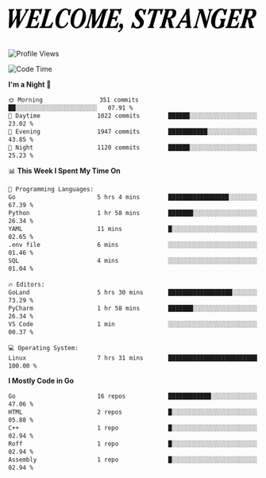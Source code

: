 <div>
  <picture>
    <source media="(prefers-color-scheme: dark)" srcset="./headers/welcome_white.png">
    <img alt="WELCOME, STRANGER" src="./headers/welcome.png" width="500">
  </picture>
</div>

<br>

![Profile Views](https://komarev.com/ghpvc/?username=darleet&color=blue)

<!--START_SECTION:waka-->
![Code Time](http://img.shields.io/badge/Code%20Time-764%20hrs%2019%20mins-blue)

**I'm a Night 🦉** 

```text
🌞 Morning                351 commits         ██░░░░░░░░░░░░░░░░░░░░░░░   07.91 % 
🌆 Daytime                1022 commits        ██████░░░░░░░░░░░░░░░░░░░   23.02 % 
🌃 Evening                1947 commits        ███████████░░░░░░░░░░░░░░   43.85 % 
🌙 Night                  1120 commits        ██████░░░░░░░░░░░░░░░░░░░   25.23 % 
```


📊 **This Week I Spent My Time On** 

```text
💬 Programming Languages: 
Go                       5 hrs 4 mins        █████████████████░░░░░░░░   67.39 % 
Python                   1 hr 58 mins        ███████░░░░░░░░░░░░░░░░░░   26.34 % 
YAML                     11 mins             █░░░░░░░░░░░░░░░░░░░░░░░░   02.65 % 
.env file                6 mins              ░░░░░░░░░░░░░░░░░░░░░░░░░   01.46 % 
SQL                      4 mins              ░░░░░░░░░░░░░░░░░░░░░░░░░   01.04 % 

🔥 Editors: 
GoLand                   5 hrs 30 mins       ██████████████████░░░░░░░   73.29 % 
PyCharm                  1 hr 58 mins        ███████░░░░░░░░░░░░░░░░░░   26.34 % 
VS Code                  1 min               ░░░░░░░░░░░░░░░░░░░░░░░░░   00.37 % 

💻 Operating System: 
Linux                    7 hrs 31 mins       █████████████████████████   100.00 % 
```

**I Mostly Code in Go** 

```text
Go                       16 repos            ████████████░░░░░░░░░░░░░   47.06 % 
HTML                     2 repos             █░░░░░░░░░░░░░░░░░░░░░░░░   05.88 % 
C++                      1 repo              █░░░░░░░░░░░░░░░░░░░░░░░░   02.94 % 
Roff                     1 repo              █░░░░░░░░░░░░░░░░░░░░░░░░   02.94 % 
Assembly                 1 repo              █░░░░░░░░░░░░░░░░░░░░░░░░   02.94 % 
```




<!--END_SECTION:waka-->
